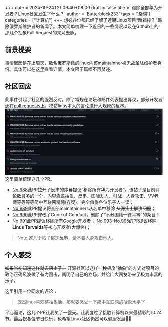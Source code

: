 +++
date = 2024-10-24T21:09:40+08:00
draft = false
title = '踢除全部华为开发者？Linux社区发生了什么？'
author = 'Butterblock233'
tags = ['杂谈']
categories = ["计算机"]
+++
想必各位都已经了解了近期Linux项目“暗箱操作”踢除俄罗斯维护者的新闻了。本文简单梳理一下近日的一些情况以及在Github上的那几个抽象Pull Request的来龙去脉。

## 前景提要
事情起因是在上周天，数名俄罗斯籍的linux内核maintainner被无故革除维护者身份。具体可以在[这里](https://aosc.io/news/detail/2024-10-24-condemnation-of-the-linux-foundation-and-its-employees.zh-cn.md)查看详情，本文限于篇幅不再赘述。
## 社区回应
此事件引起了社区的强烈反对。除了常规在论坛和邮件列表提出异议，部分开发者还在[pull requests](https://github.com/torvalds/linux/pull)上，模仿linus本人的言论进行大规模的反串。
![Linux-PRs](../images/Linux-PRs.png)
这里简单梳理这几个PR。
- [No.988](https://github.com/torvalds/linux/pull/988)此PR~~拉开了反串的序幕~~提议“移除所有华为开发者”。该帖子是目前评论数最多的一个，内容涵盖抽象、反串、国际友人、引战、人身攻击、VV老师等等等等简中互联网精髓(存疑)，完全值得各位乐子人一读；
- [No.989](https://github.com/torvalds/linux/pull/989)此PR提议将全部mainntainners从名单中移除  ~~从源头上解决问题~~；
- [No.990](https://github.com/torvalds/linux/pull/990)此PR修改了Code of Conduct，删除了“不分国籍一律平等”的条目；
- [No.991](https://github.com/torvalds/linux/pull/991)此PR提议移除所有Google开发者；
No.993-No.995的PR提议移除**Linus Torvalds**等核心开发者(大爆笑)；
>Note:这几个帖子都是**反串**，请不要人身攻击他人。
## 个人感受
~~如果当初知道这样就去阻止了，~~  开源社区以这样一种极度“抽象”的方式对项目的政治正确风波做了有力回击，阐明了自己的立场，并给广大网友带来了极为丰富的乐子。

这里引用一位网友的评论：
> 既然linus喜欢整抽象活，那就要感受一下简中互联网的抽象水平了

平心而论，这几个PR让我笑了一整天。让我度过了接触计算机以来最精彩的10.24节。最后祝各位节日快乐，也希望Linux社区仍然可以健康发展🎉🎉
